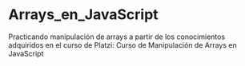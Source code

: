 # Arrays_en_JavaScript
Practicando manipulación de arrays a partir de los conocimientos adquiridos en el curso de Platzi: Curso de Manipulación de Arrays en JavaScript
